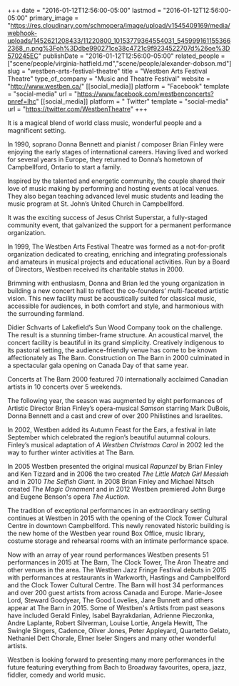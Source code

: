 +++
date = "2016-01-12T12:56:00-05:00"
lastmod = "2016-01-12T12:56:00-05:00"
primary_image = "https://res.cloudinary.com/schmopera/image/upload/v1545409169/media/webhook-uploads/1452621208433/11220800_10153779364554031_5459991611553662368_n.png%3Foh%3Ddbe990271ce38c4721c9f9234522707d%26oe%3D570245EC"
publishDate = "2016-01-12T12:56:00-05:00"
related_people = ["scene/people/virginia-hatfield.md","scene/people/alexander-dobson.md"]
slug = "westben-arts-festival-theatre"
title = "Westben Arts Festival Theatre"
type_of_company = "Music and Theatre Festival"
website = "http://www.westben.ca/"
[[social_media]]
platform = "Facebook"
template = "social-media"
url = "https://www.facebook.com/westbenconcerts?pnref=lhc"
[[social_media]]
platform = " Twitter"
template = "social-media"
url = "https://twitter.com/WestbenTheatre"
+++

It is a magical blend of world class music, wonderful people and a magnificent setting.

In 1990, soprano Donna Bennett and pianist / composer Brian Finley were enjoying the early stages of international careers. Having lived and worked for several years in Europe, they returned to Donna’s hometown of Campbellford, Ontario to start a family.

Inspired by the talented and energetic community, the couple shared their love of music making by performing and hosting events at local venues. They also began teaching advanced level music students and leading the music program at St. John’s United Church in Campbellford.

It was the exciting success of Jesus Christ Superstar, a fully-staged community event, that galvanized the support for a permanent performance organization.

In 1999, The Westben Arts Festival Theatre was formed as a not-for-profit organization dedicated to creating, enriching and integrating professionals and amateurs in musical projects and educational activities. Run by a Board of Directors, Westben received its charitable status in 2000.

Brimming with enthusiasm, Donna and Brian led the young organization in building a new concert hall to reflect the co-founders’ multi-faceted artistic vision. This new facility must be acoustically suited for classical music, accessible for audiences, in both comfort and style, and harmonious with the surrounding farmland.

Didier Schvarts of Lakefield’s Sun Wood Company took on the challenge. The result is a stunning timber-frame structure. An acoustical marvel, the concert facility is beautiful in its grand simplicity. Creatively indigenous to its pastoral setting, the audience-friendly venue has come to be known affectionately as The Barn. Construction on The Barn in 2000 culminated in a spectacular gala opening on Canada Day of that same year.

Concerts at The Barn 2000 featured 70 internationally acclaimed Canadian artists in 10 concerts over 5 weekends.

The following year, the season was augmented by eight performances of Artistic Director Brian Finley’s opera-musical *Samson* starring Mark DuBois, Donna Bennett and a cast and crew of over 200 Philistines and Israelites.

In 2002, Westben added its Autumn Feast for the Ears, a festival in late September which celebrated the region’s beautiful autumnal colours. Finley’s musical adaptation of *A Westben Christmas Carol* in 2002 led the way to further winter activities at The Barn.

In 2005 Westben presented the original musical *Rapunzel* by Brian Finley and Ken Tizzard and in 2006 the two created *The Little Match Girl Messiah* and in 2010 *The Selfish Giant*. In 2008 Brian Finley and Michael Nitsch created *The Magic Ornament* and in 2012 Westben premiered John Burge and Eugene Benson's opera *The Auction*. 

The tradition of exceptional performances in an extraordinary setting continues at Westben in 2015 with the opening of the Clock Tower Cultural Centre in downtown Campbellford.  This newly renovated historic building is the new home of the Westben year round Box Office, music library, costume storage and rehearsal rooms with an intimate performance space. 

Now with an array of year round performances Westben presents 51 performances in 2015 at The Barn, The Clock Tower, The Aron Theatre and other venues in the area. The Westben Jazz Fringe Festival debuts in 2015 with performances at restaurants in Warkworth, Hastings and Campbellford and the Clock Tower Cultural Centre.  The Barn will host 34 performances and over 200 guest artists from across Canada and Europe. Marie-Josee Lord, Steward Goodyear, The Good Lovelies, Jane Bunnett and others appear at The Barn in 2015.  Some of Westben's Artists from past seasons have included Gerald Finley, Isabel Bayrakdarian, Adrienne Pieczonka, Andre Laplante, Robert Silverman, Louise Lortie, Angela Hewitt, The Swingle Singers, Cadence, Oliver Jones, Peter Appleyard, Quartetto Gelato, Nethaniel Dett Chorale, Elmer Iseler Singers and many other wonderful artists.

Westben is looking forward to presenting many more performances in the future featuring everything from Bach to Broadway favourites, opera, jazz, fiddler, comedy and world music.
